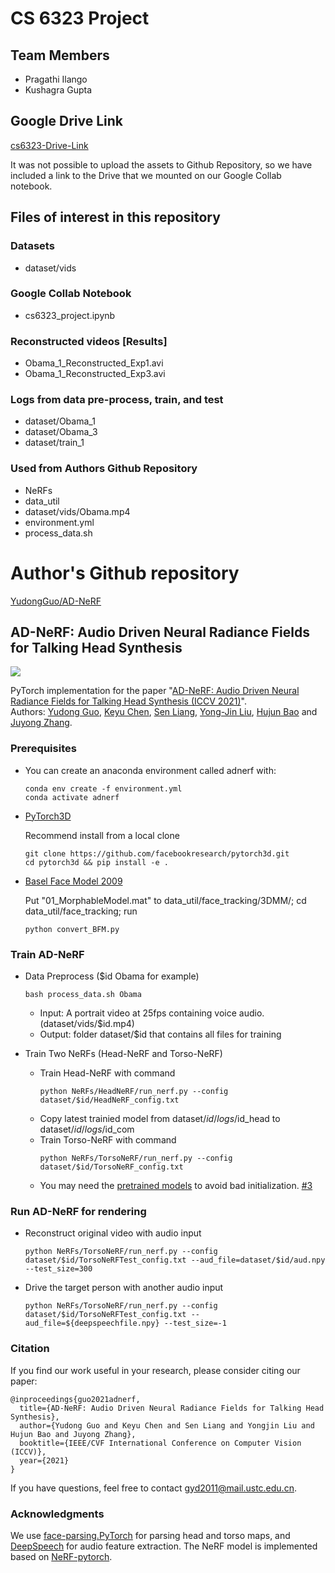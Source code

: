 # CS 6323 Project

## Team Members

- Pragathi Ilango
- Kushagra Gupta

## Google Drive Link

[cs6323-Drive-Link](https://drive.google.com/drive/folders/1fotM5B_0SIDXG4iN8f2JMMh4upEcIhoG?usp=sharing)

It was not possible to upload the assets to Github Repository, so we have included a link to the Drive that we mounted on our Google Collab notebook.

## Files of interest in this repository

### Datasets

- dataset/vids

### Google Collab Notebook
- cs6323_project.ipynb

### Reconstructed videos [Results]

- Obama_1_Reconstructed_Exp1.avi
- Obama_1_Reconstructed_Exp3.avi

### Logs from data pre-process, train, and test

- dataset/Obama_1
- dataset/Obama_3
- dataset/train_1

### Used from Authors Github Repository

- NeRFs
- data_util
- dataset/vids/Obama.mp4
- environment.yml
- process_data.sh



# Author's Github repository

[YudongGuo/AD-NeRF](https://github.com/YudongGuo/AD-NeRF)

## AD-NeRF: Audio Driven Neural Radiance Fields for Talking Head Synthesis

![](paper_data/pipeline.png)

PyTorch implementation for the paper "[AD-NeRF: Audio Driven Neural Radiance Fields for Talking Head Synthesis (ICCV 2021)](https://arxiv.org/abs/2103.11078)".<br/>
Authors: [Yudong Guo](https://yudongguo.github.io/), [Keyu Chen](http://kychern.github.io/), [Sen Liang](https://scholar.google.com/citations?user=Yv_olnAAAAAJ&hl), [Yong-Jin Liu](https://cg.cs.tsinghua.edu.cn/people/~Yongjin/Yongjin.htm), [Hujun Bao](http://www.cad.zju.edu.cn/home/bao/) and [Juyong Zhang](http://staff.ustc.edu.cn/~juyong/).

### Prerequisites
- You can create an anaconda environment called adnerf with:
    ```
    conda env create -f environment.yml
    conda activate adnerf
    ```
- [PyTorch3D](https://github.com/facebookresearch/pytorch3d)

    Recommend install from a local clone
    ```
    git clone https://github.com/facebookresearch/pytorch3d.git
    cd pytorch3d && pip install -e .
    ```
- [Basel Face Model 2009](https://faces.dmi.unibas.ch/bfm/main.php?nav=1-1-0&id=details) 

    Put "01_MorphableModel.mat" to data_util/face_tracking/3DMM/; cd data_util/face_tracking; run
    ```
    python convert_BFM.py
    ```
### Train AD-NeRF
- Data Preprocess ($id Obama for example)
    ```
    bash process_data.sh Obama
    ```
    - Input: A portrait video at 25fps containing voice audio. (dataset/vids/$id.mp4)
    - Output: folder dataset/$id that contains all files for training

- Train Two NeRFs (Head-NeRF and Torso-NeRF)
    - Train Head-NeRF with command 
        ```
        python NeRFs/HeadNeRF/run_nerf.py --config dataset/$id/HeadNeRF_config.txt
        ```
    - Copy latest trainied model from dataset/$id/logs/$id_head to dataset/$id/logs/$id_com
    - Train Torso-NeRF with command 
        ```
        python NeRFs/TorsoNeRF/run_nerf.py --config dataset/$id/TorsoNeRF_config.txt
        ```
    - You may need the [pretrained models](https://github.com/YudongGuo/AD-NeRF/tree/master/pretrained_models) to avoid bad initialization. [#3](https://github.com/YudongGuo/AD-NeRF/issues/3)
### Run AD-NeRF for rendering
- Reconstruct original video with audio input
    ```
    python NeRFs/TorsoNeRF/run_nerf.py --config dataset/$id/TorsoNeRFTest_config.txt --aud_file=dataset/$id/aud.npy --test_size=300
    ```
- Drive the target person with another audio input
    ```
    python NeRFs/TorsoNeRF/run_nerf.py --config dataset/$id/TorsoNeRFTest_config.txt --aud_file=${deepspeechfile.npy} --test_size=-1
    ```

### Citation

If you find our work useful in your research, please consider citing our paper:

```
@inproceedings{guo2021adnerf,
  title={AD-NeRF: Audio Driven Neural Radiance Fields for Talking Head Synthesis},
  author={Yudong Guo and Keyu Chen and Sen Liang and Yongjin Liu and Hujun Bao and Juyong Zhang},
  booktitle={IEEE/CVF International Conference on Computer Vision (ICCV)},
  year={2021}
}
```

If you have questions, feel free to contact <gyd2011@mail.ustc.edu.cn>.

### Acknowledgments
We use [face-parsing.PyTorch](https://github.com/zllrunning/face-parsing.PyTorch) for parsing head and torso maps, and [DeepSpeech](https://github.com/mozilla/DeepSpeech) for audio feature extraction. The NeRF model is implemented based on [NeRF-pytorch](https://github.com/yenchenlin/nerf-pytorch).
